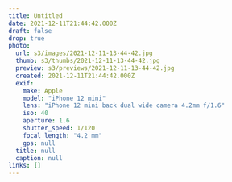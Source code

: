 ```yaml
---
title: Untitled
date: 2021-12-11T21:44:42.000Z
draft: false
drop: true
photo:
  url: s3/images/2021-12-11-13-44-42.jpg
  thumb: s3/thumbs/2021-12-11-13-44-42.jpg
  preview: s3/previews/2021-12-11-13-44-42.jpg
  created: 2021-12-11T21:44:42.000Z
  exif:
    make: Apple
    model: "iPhone 12 mini"
    lens: "iPhone 12 mini back dual wide camera 4.2mm f/1.6"
    iso: 40
    aperture: 1.6
    shutter_speed: 1/120
    focal_length: "4.2 mm"
    gps: null
  title: null
  caption: null
links: []
---
```


